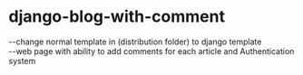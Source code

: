 # django-blog-with-comment
--change normal template in (distribution folder) to django template<br/>
--web page with ability to add comments for each article and Authentication system 
